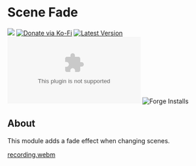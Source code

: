 # Scene Fade

![](https://img.shields.io/badge/Foundry-v11-informational)
[![Donate via Ko-Fi](https://img.shields.io/badge/donate-ko--fi-red.svg?logo=ko-fi)](https://ko-fi.com/darkmoor) [![Latest Version](https://img.shields.io/github/v/tag/patrickporto/scene-fade?label=version)](https://github.com/patrickporto/scene-fade/releases) [![Download Count](https://img.shields.io/github/downloads/patrickporto/scene-fade/latest/scene-fade.zip)](https://github.com/patrickporto/scene-fade/releases)
![Forge Installs](https://img.shields.io/badge/dynamic/json?label=Forge%20Installs&query=package.installs&suffix=%25&url=https%3A%2F%2Fforge-vtt.com%2Fapi%2Fbazaar%2Fpackage%2Fscene-fade&colorB=4aa94a)

## About

This module adds a fade effect when changing scenes.

[recording.webm](https://github.com/patrickporto/scene-fade/assets/1543276/bdcb8e97-cbc7-47bd-8096-e283f021160b)

